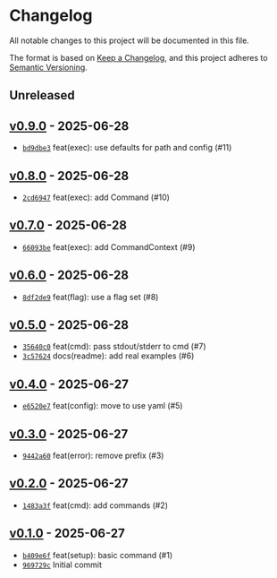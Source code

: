 # Changelog

All notable changes to this project will be documented in this file.

The format is based on [Keep a Changelog](https://keepachangelog.com/en/1.0.0/), and this project adheres to [Semantic Versioning](https://semver.org/spec/v2.0.0.html).

## Unreleased

## [v0.9.0](https://github.com/alexfalkowski/tausch/releases/tag/v0.9.0) - 2025-06-28

- [`bd9dbe3`](https://github.com/alexfalkowski/tausch/commit/bd9dbe37c4347ca76d3d8b02e39636bbfddc0739) feat(exec): use defaults for path and config (#11)

## [v0.8.0](https://github.com/alexfalkowski/tausch/releases/tag/v0.8.0) - 2025-06-28

- [`2cd6947`](https://github.com/alexfalkowski/tausch/commit/2cd69470d14e56fc23745620227e0087c94167de) feat(exec): add Command (#10)

## [v0.7.0](https://github.com/alexfalkowski/tausch/releases/tag/v0.7.0) - 2025-06-28

- [`66093be`](https://github.com/alexfalkowski/tausch/commit/66093be949ca7b6a5074dfc17fbb031e19cee485) feat(exec): add CommandContext (#9)

## [v0.6.0](https://github.com/alexfalkowski/tausch/releases/tag/v0.6.0) - 2025-06-28

- [`8df2de9`](https://github.com/alexfalkowski/tausch/commit/8df2de95a01f330463881e4f7bc6b7c8bc0853c0) feat(flag): use a flag set (#8)

## [v0.5.0](https://github.com/alexfalkowski/tausch/releases/tag/v0.5.0) - 2025-06-28

- [`35640c0`](https://github.com/alexfalkowski/tausch/commit/35640c04079063bfcca5ec07f9e4a1b76da8f06a) feat(cmd): pass stdout/stderr to cmd (#7)
- [`3c57624`](https://github.com/alexfalkowski/tausch/commit/3c57624b16531c5fabb8ddcc3a1917e8594abd46) docs(readme): add real examples (#6)

## [v0.4.0](https://github.com/alexfalkowski/tausch/releases/tag/v0.4.0) - 2025-06-27

- [`e6520e7`](https://github.com/alexfalkowski/tausch/commit/e6520e7db70f5357738fd642658f841e9bfebb23) feat(config): move to use yaml (#5)

## [v0.3.0](https://github.com/alexfalkowski/tausch/releases/tag/v0.3.0) - 2025-06-27

- [`9442a60`](https://github.com/alexfalkowski/tausch/commit/9442a607c5f29552b60510d59d5186fc57380eb8) feat(error): remove prefix (#3)

## [v0.2.0](https://github.com/alexfalkowski/tausch/releases/tag/v0.2.0) - 2025-06-27

- [`1483a3f`](https://github.com/alexfalkowski/tausch/commit/1483a3f05af14c2466556b644530627f1a1d52b2) feat(cmd): add commands (#2)

## [v0.1.0](https://github.com/alexfalkowski/tausch/releases/tag/v0.1.0) - 2025-06-27

- [`b409e6f`](https://github.com/alexfalkowski/tausch/commit/b409e6f51ede55934aa051552f4a5c39382a17d6) feat(setup): basic command (#1)
- [`969729c`](https://github.com/alexfalkowski/tausch/commit/969729c5eed74c0dad020baf67ced7e9739e7056) Initial commit
